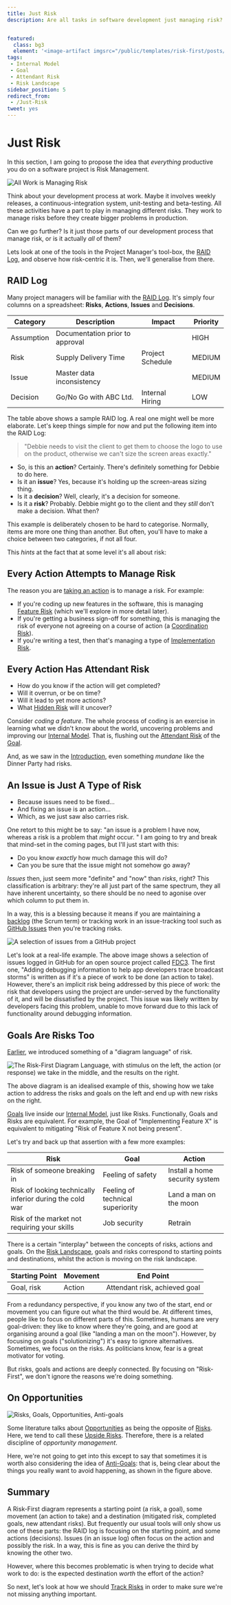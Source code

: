 ```yaml
---
title: Just Risk
description: Are all tasks in software development just managing risk?


featured: 
  class: bg3
  element: '<image-artifact imgsrc="/public/templates/risk-first/posts/risk.svg">Payoff</image-artifact>'
tags:
 - Internal Model
 - Goal
 - Attendant Risk
 - Risk Landscape
sidebar_position: 5
redirect_from: 
 - /Just-Risk
tweet: yes
---
```


# Just Risk

In this section, I am going to propose the idea that _everything_ productive you do on a software project is Risk Management.

![All Work is Managing Risk](/img/generated/principles/all-work.svg)

Think about your development process at work.  Maybe it involves weekly releases, a continuous-integration system, unit-testing and beta-testing.  All these activities have a part to play in managing different risks.  They work to manage risks before they create bigger problems in production.

Can we go further?  Is it just those parts of our development process that manage risk, or is it actually _all_ of them?  

Lets look at one of the tools in the Project Manager's tool-box, the [RAID Log](http://pmtips.net/blog-new/raid-logs-introduction), and observe how risk-centric it is.  Then, we'll generalise from there.

## RAID Log

Many project managers will be familiar with the [RAID Log](http://pmtips.net/blog-new/raid-logs-introduction).  It's simply four columns on a spreadsheet:  **Risks**, **Actions**, **Issues** and **Decisions**.

| Category   | Description                     | Impact           | Priority |
|------------|---------------------------------|------------------|----------|
| Assumption | Documentation prior to approval |                  | HIGH     |
| Risk       | Supply Delivery Time            | Project Schedule | MEDIUM   |
| Issue      | Master data inconsistency       |                  | MEDIUM   |
| Decision   | Go/No Go with ABC Ltd.          | Internal Hiring  | LOW      |

The table above shows a sample RAID log.  A real one might well be more elaborate.  Let's keep things simple for now and put the following item into the RAID Log:

> "Debbie needs to visit the client to get them to choose the logo to use on the product, otherwise we can't size the screen areas exactly."

 - So, is this an **action**?   Certainly.  There's definitely something for Debbie to do here. 
 - Is it an **issue**?  Yes, because it's holding up the screen-areas sizing thing. 
 - Is it a **decision**?  Well, clearly, it's a decision for someone.
 - Is it a **risk**?  Probably.  Debbie might go to the client and they _still_ don't make a decision.  What then?

This example is deliberately chosen to be hard to categorise.  Normally, items are more one thing than another.  But often, you'll have to make a choice between two categories, if not all four.  

This _hints_ at the fact that at some level it's all about risk:

## Every Action Attempts to Manage Risk

The reason you are [taking an action](Glossary.md#taking-action) is to manage a risk.  For example: 

 - If you're coding up new features in the software, this is managing [Feature Risk](/tags/Feature-Risk) (which we'll explore in more detail later).  
 - If you're getting a business sign-off for something, this is managing the risk of everyone not agreeing on a course of action (a [Coordination Risk](/tags/Coordination-Risk)).  
 - If you're writing a test, then that's managing a type of [Implementation Risk](/tags/Implementation-Risk).  

## Every Action Has Attendant Risk

- How do you know if the action will get completed?  
- Will it overrun, or be on time?  
- Will it lead to yet more actions?
- What [Hidden Risk](/thinking/Glossary.md#hidden-risk) will it uncover?

Consider _coding a feature_.  The whole process of coding is an exercise in learning what we didn't know about the world, uncovering problems and improving our [Internal Model](/thinking/Glossary.md#internal-model).  That is, flushing out the [Attendant Risk](/thinking/Glossary.md#attendant-risk) of the [Goal](/thinking/Glossary.md#goal).

And, as we saw in the [Introduction](A-Simple-Scenario.md), even something _mundane_ like the Dinner Party had risks. 

## An Issue is Just A Type of Risk

- Because issues need to be fixed...  
- And fixing an issue is an action... 
- Which, as we just saw also carries risk.

One retort to this might be to say:  "an issue is a problem I have now, whereas a risk is a problem that _might_ occur. "  I am going to try and break that mind-set in the coming pages, but I'll just start with this:

- Do you know _exactly_ how much damage this will do?
- Can you be sure that the issue might not somehow go away?  

_Issues_ then, just seem more "definite" and "now" than _risks_, right?  This classification is arbitrary:  they're all just part of the same spectrum, they all have inherent uncertainty, so there should be no need to agonise over which column to put them in.

In a way, this is a blessing because it means if you are maintaining a [backlog](https://www.scrum.org/resources/what-is-a-product-backlog) (the Scrum term) or tracking work in an issue-tracking tool such as [GitHub Issues](https://github.com/features/issues) then you're tracking risks.

![A selection of issues from a GitHub project](/img/thinking/github-issues.png)

Let's look at a real-life example.  The above image shows a selection of issues logged in GitHub for an open source project called [FDC3](https://github.com/finos/FDC3).  The first one, "Adding debugging information to help app developers trace broadcast storms" is written as if it's a piece of work to be done (an action to take).   However, there's an implicit risk being addressed by this piece of work: the risk that developers using the project are under-served by the functionality of it, and will be dissatisfied by the project.  This issue was likely written by developers facing this problem, unable to move forward due to this lack of functionality around debugging information.  

## Goals Are Risks Too

[Earlier](Risk-First-Diagrams.md), we introduced something of a "diagram language" of risk. 

![The Risk-First Diagram Language, with _stimulus_ on the left, the action (or _response_) we take in the middle, and the results on the right.](/img/generated/introduction/all_risk_management_language.svg)

The above diagram is an idealised example of this, showing how we take action to address the risks and goals on the left and end up with new risks on the right.  
 
[Goals](/thinking/Glossary.md#goal) live inside our [Internal Model](/thinking/Glossary.md#internal-model), just like Risks.  Functionally, Goals and Risks are equivalent.  For example, the Goal of "Implementing Feature X" is equivalent to mitigating "Risk of Feature X not being present".

Let's try and back up that assertion with a few more examples:

| **Risk**                                                              | **Goal**    | **Action**             |
|-----------------------------------------------------------------------|-------------|------------------------|
| Risk of someone breaking in                       | Feeling of safety      | Install a home security system           |
| Risk of looking technically inferior during the cold war | Feeling of technical superiority | Land a man on the moon |
| Risk of the market not requiring your skills             | Job security     | Retrain       |

There is a certain "interplay" between the concepts of risks, actions and goals. On the [Risk Landscape](/thinking/Glossary.md#risk-landscape), goals and risks correspond to  starting points and destinations, whilst the action is moving on the risk landscape.  

| **Starting Point** | **Movement** | **End Point**                  |
|--------------------|--------------|--------------------------------|
| Goal, risk         | Action       | Attendant risk, achieved goal  |

From a redundancy perspective, if you know any two of the start, end or movement you can figure out what the third would be.  At different times, people like to focus on different parts of this.  Sometimes, humans are very goal-driven:  they like to know where they're going, and are good at organising around a goal (like "landing a man on the moon").  However, by focusing on goals ("solutionizing") it's easy to ignore alternatives.  Sometimes, we focus on the risks.   As politicians know, fear is a great motivator for voting.  

But risks, goals and actions are deeply connected.  By focusing on "Risk-First", we don't ignore the reasons we're doing something.  

## On Opportunities

![Risks, Goals, Opportunities, Anti-goals](/img/generated/introduction/risks_opportunities.svg)

Some literature talks about [Opportunities](Glossary.md#opportunity) as being the opposite of [Risks](Glossary.md#risk).  Here, we tend to call these [Upside Risks](Glossary.md#upside-risk).  Therefore, there is a related discipline of _opportunity management_.  

Here, we're not going to get into this except to say that sometimes it is worth also considering the idea of [Anti-Goals](../misc/Anti-Goals.md): that is, being clear about the things you really want to avoid happening, as shown in the figure above.

## Summary

A Risk-First diagram represents a starting point (a risk, a goal), some movement (an action to take) and a destination (mitigated risk, completed goals, new attendant risks).  But frequently our usual tools will only show us one of these parts:  the RAID log is focusing on the starting point, and some actions (decisions).  Issues (in an issue log) often focus on the action and possibly the risk.   In a way, this is fine as you can derive the third by knowing the other two.

However, where this becomes problematic is when trying to decide what work to do:  is the expected destination _worth_ the effort of the action?

So next, let's look at how we should [Track Risks](Track-Risk.md) in order to make sure we're not missing anything important.
